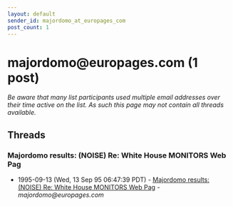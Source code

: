 ```yaml
---
layout: default
sender_id: majordomo_at_europages_com
post_count: 1
---
```


# majordomo<span>@</span>europages.com (1 post)

_Be aware that many list participants used multiple email addresses over their time active on the list. As such this page may not contain all threads available._

## Threads

### Majordomo results: (NOISE) Re: White House MONITORS Web Pag
+ 1995-09-13 (Wed, 13 Sep 95 06:47:39 PDT) - [Majordomo results: (NOISE) Re: White House MONITORS Web Pag](/archive/1995/09/0e29cbd2ec40735857abab66d3020ad3e6b0c7c653ddb1a789f45d089310f073) - _majordomo@europages.com_

